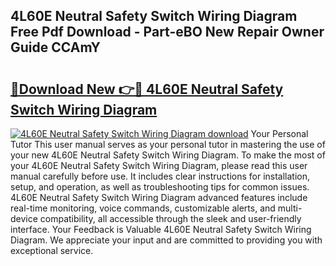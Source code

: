 ## 4L60E Neutral Safety Switch Wiring Diagram Free Pdf Download - Part-eBO New Repair Owner Guide CCAmY

# <h2><a href="http://dfl7g7.blite.top/?on=4L60E+Neutral+Safety+Switch+Wiring+Diagram">🔗Download New 👉🔴 4L60E Neutral Safety Switch Wiring Diagram</a></h2>

[![4L60E Neutral Safety Switch Wiring Diagram download](https://i.imgur.com/lujVjoI.png)](http://dfl7g7.blite.top/?on=4L60E+Neutral+Safety+Switch+Wiring+Diagram)
Your Personal Tutor This user manual serves as your personal tutor in mastering the use of your new 4L60E Neutral Safety Switch Wiring Diagram. To make the most of your 4L60E Neutral Safety Switch Wiring Diagram, please read this user manual carefully before use. It includes clear instructions for installation, setup, and operation, as well as troubleshooting tips for common issues. 4L60E Neutral Safety Switch Wiring Diagram advanced features include real-time monitoring, voice commands, customizable alerts, and multi-device compatibility, all accessible through the sleek and user-friendly interface. Your Feedback is Valuable 4L60E Neutral Safety Switch Wiring Diagram. We appreciate your input and are committed to providing you with exceptional service.
